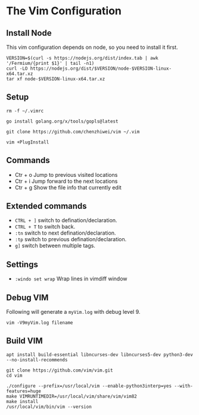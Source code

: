 # The Vim Configuration

## Install Node

This vim configuration depends on node, so you need to install it first.

```
VERSION=$(curl -s https://nodejs.org/dist/index.tab | awk '/Fermium/{print $1}' | tail -n1)
curl -LO https://nodejs.org/dist/$VERSION/node-$VERSION-linux-x64.tar.xz
tar xf node-$VERSION-linux-x64.tar.xz
```

## Setup

```
rm -f ~/.vimrc

go install golang.org/x/tools/gopls@latest

git clone https://github.com/chenzhiwei/vim ~/.vim

vim +PlugInstall
```

## Commands

* Ctr + o Jump to previous visited locations
* Ctr + i Jump forward to the next locations
* Ctr + g Show the file info that currently edit

## Extended commands

* `CTRL + ]` switch to defination/declaration.
* `CTRL + T` to switch back.
* `:tn` switch to next defination/declaration.
* `:tp` switch to previous defination/declaration.
* `g]` switch between multiple tags.

## Settings

* `:windo set wrap` Wrap lines in vimdiff window

## Debug VIM

Following will generate a `myVim.log` with debug level 9.

```
vim -V9myVim.log filename
```

## Build VIM

```
apt install build-essential libncurses-dev libncurses5-dev python3-dev --no-install-recommends

git clone https://github.com/vim/vim.git
cd vim

./configure --prefix=/usr/local/vim --enable-python3interp=yes --with-features=huge
make VIMRUNTIMEDIR=/usr/local/vim/share/vim/vim82
make install
/usr/local/vim/bin/vim --version
```
